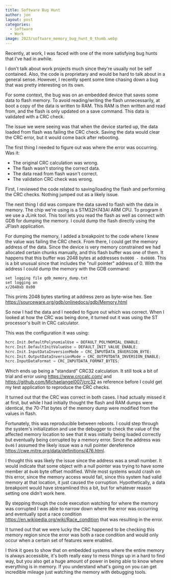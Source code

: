 ```yaml
---
title: Software Bug Hunt
author: jon
layout: post
categories:
  - Software
  - Work
image: 2023/software_memory_bug_hunt_0_thumb.webp
---
```


Recently, at work, I was faced with one of the more satisfying bug hunts that I've had in awhile.

I don't talk about work projects much since they're usually not be self contained. Also, the code is proprietary and would be hard to talk about in a general sense. However, I recently spent some time chasing down a bug that was pretty interesting on its own.

For some context, the bug was on an embedded device that saves some data to flash memory. To avoid reading/writing the flash unnecessarily, at boot a copy of the data is written to RAM. This RAM is then written and read from, and the flash is only updated on a save command. This data is validated with a CRC check.

The issue we were seeing was that when the device started up, the data loaded from flash was failing the CRC check. Saving the data would clear the CRC error, but it would come back after rebooting.

The first thing I needed to figure out was where the error was occurring. Was it:
 * The original CRC calculation was wrong.
 * The flash wasn't storing the correct data.
 * The data read from flash wasn't correct.
 * The validation CRC check was wrong.

First, I reviewed the code related to saving/loading the flash and performing the CRC checks. Nothing jumped out as a likely issue.

The next thing I did was compare the data saved to flash with the data in memory. The chip we're using is a STM32H743AI ARM CPU. To program it we use a JLink tool. This tool lets you read the flash as well as connect with GDB for dumping the memory. I could dump the flash directly using the JFlash application.

For dumping the memory, I added a breakpoint to the code where I knew the value was failing the CRC check. From there, I could get the memory address of the data. Since the device is very memory constrained we had allocated certain chunks manually, and this flash buffer was one of them. It happens that this buffer was 2048 bytes at addresses `0x0000 - 0x0800`. This is a bit unusual since that includes the "null pointer" address of 0. With the address I could dump the memory with the GDB command:

```gdb
set logging file gdb_memory_dump.txt
set logging on
x/2048xb 0x00
```

This prints 2048 bytes starting at address zero as byte-wise hex. See <https://sourceware.org/gdb/onlinedocs/gdb/Memory.html>

So now I had the data and I needed to figure out which was correct. When I looked at how the CRC was being done, it turned out it was using the ST processor's built in CRC calculator.

This was the configuration it was using:

```cpp
hcrc.Init.DefaultPolynomialUse = DEFAULT_POLYNOMIAL_ENABLE;
hcrc.Init.DefaultInitValueUse = DEFAULT_INIT_VALUE_ENABLE;
hcrc.Init.InputDataInversionMode = CRC_INPUTDATA_INVERSION_BYTE;
hcrc.Init.OutputDataInversionMode = CRC_OUTPUTDATA_INVERSION_ENABLE;
hcrc.InputDataFormat = CRC_INPUTDATA_FORMAT_BYTES;
```

Which ends up being a "standard" CRC32 calculation. It still took a bit of trial and error using <https://www.crccalc.com/> and <https://github.com/Michaelangel007/crc32> as reference before I could get my test application to reproduce the CRC checks.

It turned out that the CRC was correct in both cases. I had actually missed it at first, but while I had initially thought the flash and RAM dumps were identical, the 70-71st bytes of the memory dump were modified from the values in flash.

Fortunately, this was reproducible between reboots. I could step through the system's initialization and use the debugger to check the value of the affected memory location to see that it was initially being loaded correctly but eventually being corrupted by a memory error. Since the address was `0x46` I assumed the likely issue was a null pointer dereference <https://cwe.mitre.org/data/definitions/476.html>. 

I thought this was likely the issue since the address was a small number. It would indicate that some object with a null pointer was trying to have some member at `0x46` byte offset modified. While most systems would crash on this error, since the memory access would fail, since this system had valid memory at that location, it just caused the corruption. Hypothetically, a data breakpoint would have streamlined this a bit, but for whatever reason setting one didn't work here. 

By stepping through the code execution watching for where the memory was corrupted I was able to narrow down where the error was occurring and eventually spot a race condition <https://en.wikipedia.org/wiki/Race_condition> that was resulting in the error.

It turned out that we were lucky the CRC happened to be checking this memory region since the error was both a race condition and would only occur when a certain set of features were enabled.

I think it goes to show that on embedded systems where the entire memory is always accessible, it's both really easy to mess things up in a hard to find way, but you also get a huge amount of power in being able to know where everything is in memory. If you understand what's going on you can get incredible mileage just watching the memory with debugging tools.
